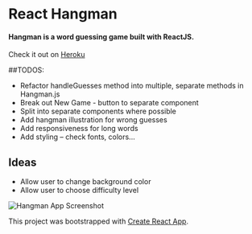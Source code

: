 # React Hangman

#### Hangman is a word guessing game built with ReactJS. 
Check it out on [Heroku](https://limitless-beyond-28378.herokuapp.com/)

##TODOS:

* Refactor handleGuesses method into multiple, separate methods in Hangman.js 
* Break out New Game - button to separate component
* Split into separate components where possible
* Add hangman illustration for wrong guesses
* Add responsiveness for long words
* Add styling – check fonts, colors...

## Ideas
* Allow user to change background color
* Allow user to choose difficulty level



![Hangman App Screenshot](https://i.imgur.com/GFPrroj.png)

This project was bootstrapped with [Create React App](https://github.com/facebookincubator/create-react-app).

